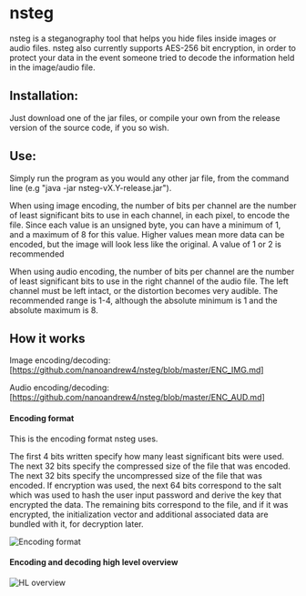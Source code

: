 # nsteg

nsteg is a steganography tool that helps you hide files inside images or audio files. nsteg also currently supports AES-256 bit encryption, in order to protect your data in the event someone tried to decode the information held in the image/audio file.

## Installation:

Just download one of the jar files, or compile your own from the release version of the source code, if you so wish.

## Use:

Simply run the program as you would any other jar file, from the command line (e.g "java -jar nsteg-vX.Y-release.jar").

When using image encoding, the number of bits per channel are the number of least significant bits to use in each channel, in each pixel, to encode the file. Since each value is an unsigned byte, you can have a minimum of 1, and a maximum of 8 for this value. Higher values mean more data can be encoded, but the image will look less like the original. A value of 1 or 2 is recommended

When using audio encoding, the number of bits per channel are the number of least significant bits to use in the right channel of the audio file. The left channel must be left intact, or the distortion becomes very audible. The recommended range is 1-4, although the absolute minimum is 1 and the absolute maximum is 8.

## How it works

Image encoding/decoding: [https://github.com/nanoandrew4/nsteg/blob/master/ENC_IMG.md]

Audio encoding/decoding: [https://github.com/nanoandrew4/nsteg/blob/master/ENC_AUD.md]

#### Encoding format

This is the encoding format nsteg uses. 

The first 4 bits written specify how many least significant bits were used. The next 32 bits specify the compressed size of the file that was encoded. The next 32 bits specify the uncompressed size of the file that was encoded. If encryption was used, the next 64 bits correspond to the salt which was used to hash the user input password and derive the key that encrypted the data. The remaining bits correspond to the file, and if it was encrypted, the initialization vector and additional associated data are bundled with it, for decryption later.

![Encoding format](https://raw.githubusercontent.com/nanoandrew4/nsteg/master/readme_res/encformat.png)

#### Encoding and decoding high level overview

![HL overview](https://raw.githubusercontent.com/nanoandrew4/nsteg/master/readme_res/encdec.png)
